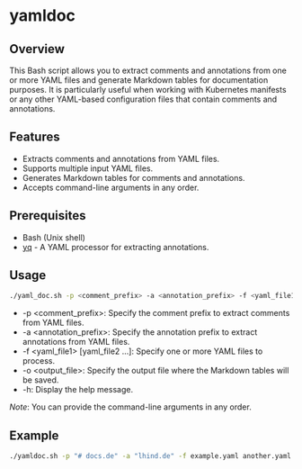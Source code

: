 # yamldoc

## Overview

This Bash script allows you to extract comments and annotations from one or more YAML files and generate Markdown tables for documentation purposes. It is particularly useful when working with Kubernetes manifests or any other YAML-based configuration files that contain comments and annotations.

## Features

- Extracts comments and annotations from YAML files.
- Supports multiple input YAML files.
- Generates Markdown tables for comments and annotations.
- Accepts command-line arguments in any order.

## Prerequisites

- Bash (Unix shell)
- [yq](https://mikefarah.gitbook.io/yq/) - A YAML processor for extracting annotations.

## Usage

```bash
./yaml_doc.sh -p <comment_prefix> -a <annotation_prefix> -f <yaml_file1> [yaml_file2 ...] -o <output_file>
```

- -p <comment_prefix>: Specify the comment prefix to extract comments from YAML files.
- -a <annotation_prefix>: Specify the annotation prefix to extract annotations from YAML files.
- -f <yaml_file1> [yaml_file2 ...]: Specify one or more YAML files to process.
- -o <output_file>: Specify the output file where the Markdown tables will be saved.
- -h: Display the help message.

*Note*: You can provide the command-line arguments in any order.

## Example

```bash
./yamldoc.sh -p "# docs.de" -a "lhind.de" -f example.yaml another.yaml -o output.md
```
